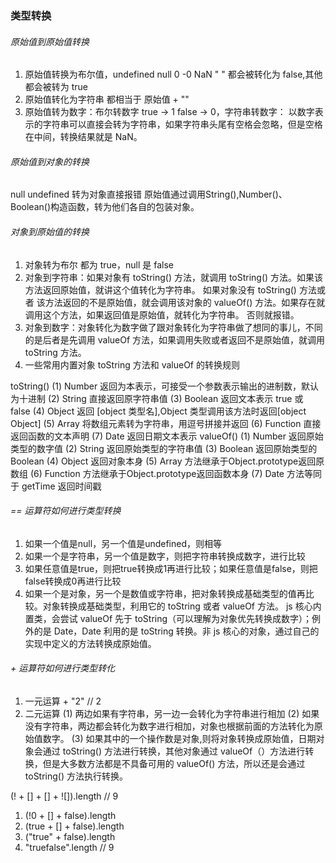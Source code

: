 ### 类型转换

###### 原始值到原始值转换

1. 原始值转换为布尔值，undefined null 0 -0 NaN " " 都会被转化为 false,其他都会被转为 true 
2. 原始值转化为字符串 都相当于 原始值 + ""
3. 原始值转为数字：布尔转数字 true  -> 1 false -> 0，字符串转数字： 以数字表示的字符串可以直接会转为字符串，如果字符串头尾有空格会忽略，但是空格在中间，转换结果就是 NaN。

###### 原始值到对象的转换

null undefined 转为对象直接报错
原始值通过调用String(),Number()、Boolean()构造函数，转为他们各自的包装对象。

###### 对象到原始值的转换

1. 对象转为布尔 都为 true，null 是 false
2. 对象到字符串：如果对象有 toString() 方法，就调用 toString() 方法。如果该方法返回原始值，就讲这个值转化为字符串。
如果对象没有 toString() 方法或者 该方法返回的不是原始值，就会调用该对象的 valueOf() 方法。如果存在就调用这个方法，如果返回值是原始值，就转化为字符串。
否则就报错。
3. 对象到数字：对象转化为数字做了跟对象转化为字符串做了想同的事儿，不同的是后者是先调用 valueOf 方法，如果调用失败或者返回不是原始值，就调用 toString 方法。
4. 一些常用内置对象 toString 方法和 valueOf 的转换规则

toString() 
    (1) Number 返回为本表示，可接受一个参数表示输出的进制数，默认为十进制
    (2) String 直接返回原字符串值
    (3) Boolean 返回文本表示 true 或 false
    (4) Object 返回 [object 类型名],Object 类型调用该方法时返回[object Object]
    (5) Array 将数组元素转为字符串，用逗号拼接并返回
    (6) Function 直接返回函数的文本声明
    (7) Date 返回日期文本表示
valueOf()
    (1) Number 返回原始类型的数字值
    (2) String 返回原始类型的字符串值
    (3) Boolean 返回原始类型的Boolean
    (4) Object 返回对象本身
    (5) Array 方法继承于Object.prototype返回原数组
    (6) Function 方法继承于Object.prototype返回函数本身
    (7) Date 方法等同于 getTime 返回时间戳

###### == 运算符如何进行类型转换

1. 如果一个值是null，另一个值是undefined，则相等
2. 如果一个是字符串，另一个值是数字，则把字符串转换成数字，进行比较
3. 如果任意值是true，则把true转换成1再进行比较；如果任意值是false，则把false转换成0再进行比较
4. 如果一个是对象，另一个是数值或字符串，把对象转换成基础类型的值再比较。对象转换成基础类型，利用它的 toString 或者 valueOf 方法。 js 核心内置类，会尝试 valueOf 先于 toString（可以理解为对象优先转换成数字）；例外的是 Date，Date 利用的是 toString 转换。非 js 核心的对象，通过自己的实现中定义的方法转换成原始值。

###### + 运算符如何进行类型转化

1. 一元运算 + "2" // 2
2. 二元运算 
    (1) 两边如果有字符串，另一边一会转化为字符串进行相加
    (2) 如果没有字符串，两边都会转化为数字进行相加，对象也根据前面的方法转化为原始值数字。
    (3) 如果其中的一个操作数是对象,则将对象转换成原始值，日期对象会通过 toString() 方法进行转换，其他对象通过 valueOf（）方法进行转换，但是大多数方法都是不具备可用的 valueOf() 方法，所以还是会通过 toString() 方法执行转换。


(! + [] + [] + ![]).length // 9

1. (!0 + [] + false).length
2. (true + [] + false).length
3. ("true" + false).length
4. "truefalse".length // 9


